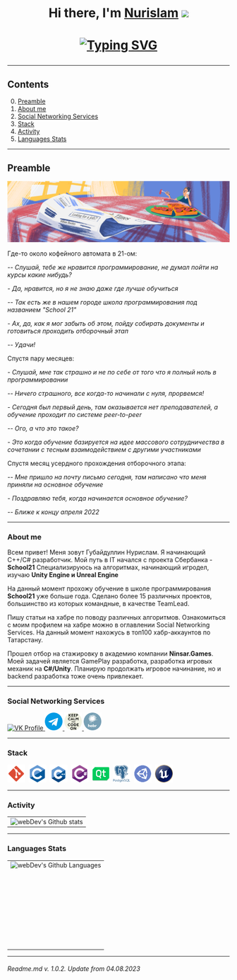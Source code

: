 <h1 align="center">Hi there, I'm <a href="https://vk.com/tonitaga/" target="_blank">Nurislam</a>
<img src="https://github.com/blackcater/blackcater/raw/main/images/Hi.gif" height="32"/></h1>
<h1 align="center"><a href="https://git.io/typing-svg"><img src="https://readme-typing-svg.demolab.com?font=Fira+Code&pause=1000&center=true&width=435&lines=Junior+C%2B%2B+programmer+from+Russia" alt="Typing SVG" /></a>

---

## Contents

0. [Preamble](#preamble)
1. [About me](#about-me)
2. [Social Networking Services](#social-networking-services)
3. [Stack](#stack)
4. [Activity](#activity)
5. [Languages Stats](#languages-stats)

---

## Preamble

![MyBio](/images/1.png)

Где-то около кофейного автомата в 21-ом:

*-- Слушай, тебе же нравится программирование, не думал пойти на курсы какие нибудь?*

*- Да, нравится, но я не знаю даже где лучше обучиться*

*-- Так есть же в нашем городе школа программирования под названием "School 21"*

*- Ах, да, как я мог забыть об этом, пойду собирать документы и готовиться проходить отборочный этап*

*-- Удачи!*

Спустя пару месяцев:

*- Слушай, мне так страшно и не по себе от того что я полный ноль в программировании*

*-- Ничего страшного, все когда-то начинали с нуля, прорвемся!*

*- Сегодня был первый день, там оказывается нет преподавателей, а обучение проходит по системе peer-to-peer*

*-- Ого, а что это такое?*

*- Это когда обучение базируется на идее массового сотрудничества в сочетании с тесным взаимодействием с другими участниками*

Спустя месяц усердного прохождения отборочного этапа:

*-- Мне пришло на почту письмо сегодня, там написано что меня приняли на основное обучение*

*- Поздравляю тебя, когда начинается основное обучение?*

*-- Ближе к концу апреля 2022*

---

### About me

Всем привет! Меня зовут Губайдуллин Нурислам. Я начинающий С++/C# разработчик. Мой путь в IT начался с проекта Сбербанка - **School21**
Специализируюсь на алгоритмах, начинающий игродел, изучаю **Unity Engine и Unreal Engine**

На данный момент прохожу обучение в школе программирования **School21** уже больше года. Сделано более 15 различных проектов, большинство из которых командные, в качестве TeamLead.

Пишу статьи на хабре по поводу различных алгоритмов. Ознакомиться с моим профилем на хабре можно в оглавлении Social Networking Services.
На данный момент нахожусь в топ100 хабр-аккаунтов по Татарстану.

Прошел отбор на стажировку в академию компании **Ninsar.Games**. Моей задачей является GamePlay разработка, разработка игровых механик на **C#/Unity**.
Планирую продолжать игровое начинание, но и backend разработка тоже очень привлекает.

---

### Social Networking Services

<div id="badges">
    <a href="https://vk.com/tonitaga" target="_blank">
      <img src="https://cdn-icons-png.flaticon.com/512/145/145813.png" width="40" height="40" alt="VK Profile" />
    </a>
    <a href="https://t.me/tonitaga" target="_blank">
      <img src="images/telegram.png" width="40" height="40" alt="Telegram"/>
    </a>
    <a href="https://t.me/gubaydullin_nurislam" target="_blank">
      <img src="images/telegram_channel.png" width="40" height="40" alt="Telegram Channel"/>
    </a>
    <a href="https://habr.com/ru/users/tonitaga" target="_blank">
      <img src="images/habr.png" width="40" height="40" alt="Habr Profile"/>
    </a>
</div>

---

### Stack

<div>
  <img src="images/git.png" title="git" alt="git" width="40" height="40"/>&nbsp
  <img src="images/c.png" title="CLanguage" alt="CLanguage" width="40" height="40"/>&nbsp
  <img src="images/c++.png" title="CPlusPlusLanguage" alt="CPlusPlusLanguage" width="40" height="40"/>&nbsp
  <img src="images/csharp.png" title="CSharpLanguage" alt="CSharpLanguage" width="40" height="40"/>&nbsp
  <img src="images/qt.png" title="QtFramework" alt="QtFramework" width="40" height="40"/>&nbsp
  <img src="images/postgresql.png" title="PostgreSql" alt="PostgreSql" width="40" height="40"/>&nbsp
  <img src="images/unity.png" title="UnityEngine" alt="UnityEngine" width="40" height="40"/>&nbsp
  <img src="images/unreal.png" title="UnrealEngine" alt="UnrealEngine" width="40" height="40"/>&nbsp
</div>

---

### Activity

<table>
  <tr>
    <td>
      <img align="left" src="http://github-readme-streak-stats.herokuapp.com?user=tonitaga&theme=dark&background=000000" alt="webDev's Github stats" />
    </td>
  </tr>
</table>

---

### Languages Stats

<table>
  <tr>
    <td>
      <img height="195px" align="right" alt="webDev's Github Languages" src="https://github-readme-stats-sigma-five.vercel.app/api/top-langs/?username=tonitaga&layout=compact&theme=vision-friendly-dark" />
    </td>
  </tr>
</table>

---

###### Readme.md v. 1.0.2. Update from 04.08.2023
